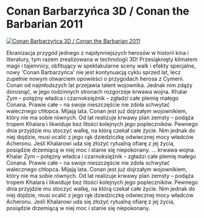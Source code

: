 Conan Barbarzyńca 3D / Conan the Barbarian 2011 
=============
[![Conan Barbarzyńca 3D / Conan the Barbarian 2011 ](http://vidos.pl/images/player.gif)](http://vidos.pl/conan-barbarzynca-3d-conan-the-barbarian-2011)

 Ekranizacja przygód jednego z najsłynniejszych herosów w historii kina i literatury, tym razem zrealizowana w technologii 3D! Przesiąknięty klimatem magii i tajemnicy, obfitujący w spektakularne sceny walk i efekty specjalne, nowy 'Conan Barbarzyńca' nie jest kontynuacją cyklu sprzed lat, lecz zupełnie nowym otwarciem opowieści o przygodach herosa z Cymerii. Conan od najmłodszych lat przejawia talent wojownika. Jednak nim zdąży dorosnąć, w jego rodzinnych stronach rozgorzeje krwawa wojna. Khalar Zym – potężny władca i czarnoksiężnik – zgładzi całe plemię małego Conana. Prawie całe – na swoje nieszczęście nie zdoła schwytać walecznego chłopca. Mijają lata. Conan jest już dojrzałym wojownikiem, który nie ma sobie równych. Od lat realizuje krwawy plan zemsty – podąża tropem Khalara i likwiduje bez litości kolejnych jego popleczników. Pewnego dnia przyjdzie mu stoczyć walkę, na którą czekał całe życie. Nim jednak do niej dojdzie, musi ocalić z jego rąk dziedziczkę odwiecznej mocy władców Acheronu. Jeśli Khalarowi uda się złożyć rytualną ofiarę z jej życia, posiądzie drzemiącą w niej moc i stanie się niepokonany.   ... krwawa wojna. Khalar Zym – potężny władca i czarnoksiężnik – zgładzi całe plemię małego Conana. Prawie całe – na swoje nieszczęście nie zdoła schwytać walecznego chłopca. Mijają lata. Conan jest już dojrzałym wojownikiem, który nie ma sobie równych. Od lat realizuje krwawy plan zemsty – podąża tropem Khalara i likwiduje bez litości kolejnych jego popleczników. Pewnego dnia przyjdzie mu stoczyć walkę, na którą czekał całe życie. Nim jednak do niej dojdzie, musi ocalić z jego rąk dziedziczkę odwiecznej mocy władców Acheronu. Jeśli Khalarowi uda się złożyć rytualną ofiarę z jej życia, posiądzie drzemiącą w niej moc i stanie się niepokonany.
